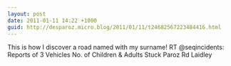 ```yaml
---
layout: post
date: 2011-01-11 14:22 +1000
guid: http://desparoz.micro.blog/2011/01/11/t24682567223484416.html
---
```

This is how I discover a road named with my surname! RT @seqincidents: Reports of 3 Vehicles No. of Children &amp; Adults Stuck Paroz Rd Laidley
